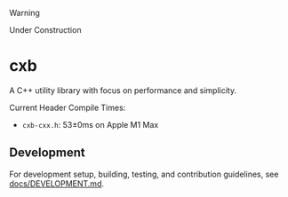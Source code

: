 > [!WARNING]
> Under Construction

# cxb

A C++ utility library with focus on performance and simplicity.

Current Header Compile Times:
* `cxb-cxx.h`: 53±0ms on Apple M1 Max

## Development

For development setup, building, testing, and contribution guidelines, see [docs/DEVELOPMENT.md](docs/DEVELOPMENT.md).
